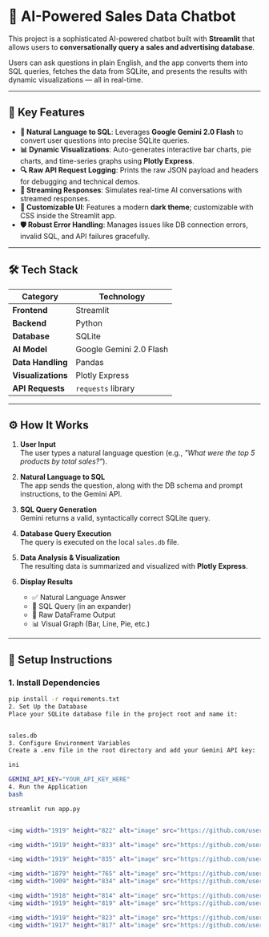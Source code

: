 # 🧠 AI-Powered Sales Data Chatbot

This project is a sophisticated AI-powered chatbot built with **Streamlit** that allows users to **conversationally query a sales and advertising database**.

Users can ask questions in plain English, and the app converts them into SQL queries, fetches the data from SQLite, and presents the results with dynamic visualizations — all in real-time.

---

## 🚀 Key Features

- **🧾 Natural Language to SQL**: Leverages **Google Gemini 2.0 Flash** to convert user questions into precise SQLite queries.
- **📊 Dynamic Visualizations**: Auto-generates interactive bar charts, pie charts, and time-series graphs using **Plotly Express**.
- **🔍 Raw API Request Logging**: Prints the raw JSON payload and headers for debugging and technical demos.
- **💬 Streaming Responses**: Simulates real-time AI conversations with streamed responses.
- **🎨 Customizable UI**: Features a modern **dark theme**; customizable with CSS inside the Streamlit app.
- **🛡️ Robust Error Handling**: Manages issues like DB connection errors, invalid SQL, and API failures gracefully.

---

## 🛠️ Tech Stack

| Category          | Technology               |
|------------------|---------------------------|
| **Frontend**     | Streamlit                |
| **Backend**      | Python                   |
| **Database**     | SQLite                   |
| **AI Model**     | Google Gemini 2.0 Flash  |
| **Data Handling**| Pandas                   |
| **Visualizations**| Plotly Express          |
| **API Requests** | `requests` library       |

---

## ⚙️ How It Works

1. **User Input**  
   The user types a natural language question (e.g., _"What were the top 5 products by total sales?"_).

2. **Natural Language to SQL**  
   The app sends the question, along with the DB schema and prompt instructions, to the Gemini API.

3. **SQL Query Generation**  
   Gemini returns a valid, syntactically correct SQLite query.

4. **Database Query Execution**  
   The query is executed on the local `sales.db` file.

5. **Data Analysis & Visualization**  
   The resulting data is summarized and visualized with **Plotly Express**.

6. **Display Results**  
   - ✅ Natural Language Answer  
   - 🧮 SQL Query (in an expander)  
   - 🧾 Raw DataFrame Output  
   - 📊 Visual Graph (Bar, Line, Pie, etc.)

---

## 🔧 Setup Instructions

### 1. Install Dependencies

```bash
pip install -r requirements.txt
2. Set Up the Database
Place your SQLite database file in the project root and name it:


sales.db
3. Configure Environment Variables
Create a .env file in the root directory and add your Gemini API key:

ini

GEMINI_API_KEY="YOUR_API_KEY_HERE"
4. Run the Application
bash

streamlit run app.py


<img width="1919" height="822" alt="image" src="https://github.com/user-attachments/assets/d1d2771e-cf24-4fd6-a94d-e79fba5a91ca" />

<img width="1919" height="833" alt="image" src="https://github.com/user-attachments/assets/7afde840-790b-4457-baeb-690f5bb6779f" />

<img width="1919" height="835" alt="image" src="https://github.com/user-attachments/assets/dfa4d40b-d51d-46e3-9d9d-d273540e19ae" />

<img width="1879" height="765" alt="image" src="https://github.com/user-attachments/assets/9cbb0787-8320-45a7-a544-31d75493daa8" />
<img width="1909" height="834" alt="image" src="https://github.com/user-attachments/assets/293f6388-5212-4a78-accc-881d7ad2454e" />

<img width="1918" height="814" alt="image" src="https://github.com/user-attachments/assets/c5f94912-a8a3-4fa4-9ed4-e3c8cf5a60c5" />
<img width="1919" height="819" alt="image" src="https://github.com/user-attachments/assets/8640671e-e53d-43db-b52b-c3b57cd8c1f5" />

<img width="1919" height="823" alt="image" src="https://github.com/user-attachments/assets/99105552-deff-4878-b11d-35e2dba9c641" />
<img width="1917" height="817" alt="image" src="https://github.com/user-attachments/assets/91ce15c1-fc56-4d3c-8b91-4f9b1ac68a23" />

